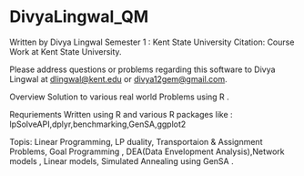 # DivyaLingwal_QM
Written by Divya Lingwal
Semester 1 : Kent State University
Citation:
Course Work at Kent State University.

Please address questions or problems regarding this software to Divya Lingwal at dlingwal@kent.edu or divya12gem@gmail.com.

Overview
Solution to various real world Problems using R .

Requriements
Written using R and various R packages like : lpSolveAPI,dplyr,benchmarking,GenSA,ggplot2

Topis:
Linear Programming, LP duality, Transportaion & Assignment Problems, Goal Programming , DEA(Data Envelopment Analysis),Network models , Linear models, Simulated Annealing using GenSA .
